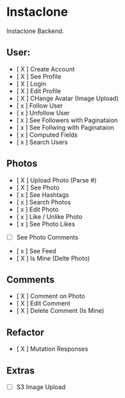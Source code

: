 # Instaclone

Instaclone Backend.

## User:

-   [ X ] Create Account
-   [ X ] See Profile
-   [ X ] Login
-   [ X ] Edit Profile
-   [ X ] CHange Avatar (Image Upload)
-   [ x ] Follow User
-   [ x ] Unfollow User
-   [ x ] See Followers with Paginataion
-   [ x ] See Follwing with Paginataion
-   [ x ] Computed Fields
-   [ x ] Search Users

## Photos

-   [ X ] Upload Photo (Parse #)
-   [ X ] See Photo
-   [ x ] See Hashtags
-   [ x ] Search Photos
-   [ x ] Edit Photo
-   [ x ] Like / Unlike Photo
-   [ x ] See Photo Likes
-   [ ] See Photo Comments
-   [ x ] See Feed
-   [ X ] Is Mine (Delte Photo)

## Comments

-   [ X ] Comment on Photo
-   [ X ] Edit Comment
-   [ X ] Delete Comment (Is Mine)

## Refactor
-   [ X ]   Mutation Responses

## Extras

-   [ ] S3 Image Upload
